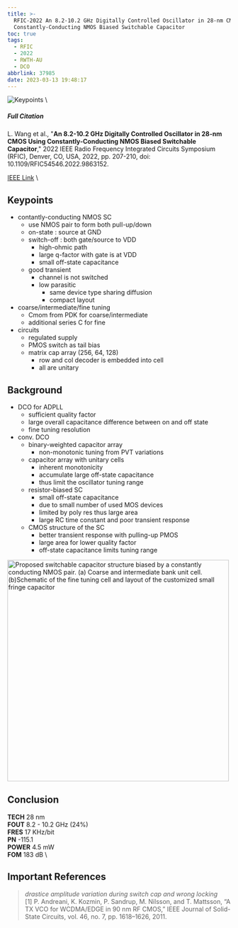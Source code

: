 ```yaml
---
title: >-
  RFIC-2022 An 8.2-10.2 GHz Digitally Controlled Oscillator in 28-nm CMOS Using
  Constantly-Conducting NMOS Biased Switchable Capacitor
toc: true
tags:
  - RFIC
  - 2022
  - RWTH-AU
  - DCO
abbrlink: 37985
date: 2023-03-13 19:48:17
---
```


![Keypoints](https://api2.mubu.com/v3/document_image/bca7aff5-bbca-4303-afe0-9d2432314d7f-216525.jpg) \

##### Full Citation

L. Wang et al., "**An 8.2-10.2 GHz Digitally Controlled Oscillator in 28-nm CMOS Using Constantly-Conducting NMOS Biased Switchable Capacitor**," 2022 IEEE Radio Frequency Integrated Circuits Symposium (RFIC), Denver, CO, USA, 2022, pp. 207-210, doi: 10.1109/RFIC54546.2022.9863152.

[IEEE Link](https://ieeexplore.ieee.org/document/9863152) \

## Keypoints

- contantly-conducting NMOS SC
  - use NMOS pair to form both pull-up/down
  - on-state : source at GND
  - switch-off  : both gate/source to VDD
    - high-ohmic path
    - large q-factor with gate is at VDD
    - small off-state capacitance
  - good transient
    - channel is not switched
    - low parasitic
      - same device type sharing diffusion
      - compact layout
- coarse/intermediate/fine tuning
  - Cmom from PDK for coarse/intermediate
  - additional series C for fine
- circuits
  - regulated supply
  - PMOS switch as tail bias
  - matrix cap array (256, 64, 128)
    - row and col decoder is embedded into cell
    - all are unitary

## Background

- DCO for ADPLL
  - sufficient quality factor
  - large overall capacitance difference between on and off state
  - fine tuning resolution
- conv. DCO
  - binary-weighted capacitor array 
    - non-monotonic tuning from PVT variations
  - capacitor array with unitary cells
    - inherent monotonicity
    - accumulate large off-state capacitance
    - thus limit the oscillator tuning range
  - resistor-biased SC
    - small off-state capacitance
    - due to small number of used MOS devices
    - limited by poly res thus large area
    - large RC time constant and poor transient response
  - CMOS structure of the SC
    - better transient response with pulling-up PMOS
    - large area for lower quality factor
    - off-state capacitance limits tuning range


<img src="https://api2.mubu.com/v3/document_image/7fa3c343-e75c-42c0-8ab8-16e8d677e454-216525.jpg" width = "500" alt="Proposed switchable capacitor structure biased by a constantly conducting NMOS pair. (a) Coarse and intermediate bank unit cell. (b)Schematic of the fine tuning cell and layout of the customized small fringe capacitor" align=center />

## Conclusion

**TECH**  28 nm \
**FOUT**  8.2 - 10.2 GHz (24%) \
**FRES**  17 KHz/bit \
**PN**  -115.1 \
**POWER**  4.5 mW  \
**FOM**  183 dB \

## Important References

> *drastice amplitude variation during switch cap and wrong locking* \
> [1] P. Andreani, K. Kozmin, P. Sandrup, M. Nilsson, and T. Mattsson, “A TX VCO for WCDMA/EDGE in 90 nm RF CMOS,” IEEE Journal of Solid-State Circuits, vol. 46, no. 7, pp. 1618–1626, 2011.
